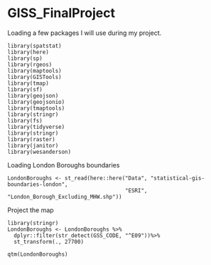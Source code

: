 # GISS_FinalProject

Loading a few packages I will use during my project.

```{r, cache=TRUE}
library(spatstat)
library(here)
library(sp)
library(rgeos)
library(maptools)
library(GISTools)
library(tmap)
library(sf)
library(geojson)
library(geojsonio)
library(tmaptools)
library(stringr)
library(fs)
library(tidyverse)
library(stringr)
library(raster)
library(janitor)
library(wesanderson)

```

Loading London Boroughs boundaries
```{r, cache=TRUE}
LondonBoroughs <- st_read(here::here("Data", "statistical-gis-boundaries-london",
                                     "ESRI", "London_Borough_Excluding_MHW.shp"))

```

Project the map
```{r, cache=TRUE}
library(stringr)
LondonBoroughs <- LondonBoroughs %>%
  dplyr::filter(str_detect(GSS_CODE, "^E09"))%>%
  st_transform(., 27700)

qtm(LondonBoroughs)

```






```{r, cache=TRUE}


```
